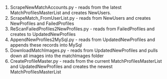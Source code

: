 1) ScrapeNewMatchAccounts.py - reads from the latest MatchProfilesMasterList and creates NewUsers.
2) ScrapeMatch_FromUserList.py - reads from NewUsers and creates NewProfiles and FailedProfiles
3) ReScanFailedProfiles2NewProfiles.py - reads from FailedProfiles and creates to UpdatedNewProfiles 
4) AppendNewProfiles2MySql.py - reads from UpdatedNewProfiles and appends these records into MySql
5) DownloadMatchImages.py - reads from UpdatedNewProfiles and pulls down all images into the matchImages folder
6) CreateProfileMaster.py - reads from the current MatchProfilesMasterList and UpdatedNewProfiles and creates the newest MatchProfilesMasterList